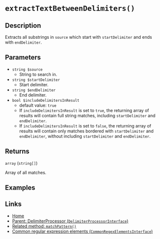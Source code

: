 # `extractTextBetweenDelimiters()`

## Description

Extracts all substrings in `source` which start with `startDelimiter` and ends with `endDelimiter`.

## Parameters

- `string $source`
  - String to search in.
- `string $startDelimiter`
  - Start delimiter.
- `string $endDelimiter`
  - End delimiter.
- `bool $includeDelimitersInResult`
  - default value: `true`
  - If `includeDelimitersInResult` is set to `true`, the returning array of results will contain full string matches, including `startDelimiter` and `endDelimiter`. 
  - If `includeDelimitersInResult` is set to `false`, the returning array of results will contain only matches bordered with `startDelimiter` and `endDelimiter`, without including `startDelimiter` and `endDelimiter`.

## Returns

`array` (`string[]`)

Array of all matches. 

## Examples

## Links

- [Home](../../Fearures_and_documentation.md)
- [Parent: DelimiterProcessor (`DelimiterProcessorInterface`)](../DelimiterProcessor.md)
- [Related method: `matchPattern()`](./matchPattern.md)
- [Common regular expression elements (`CommonRegexElementsInterface`)](../../CommonRegexElementsInterface.md)